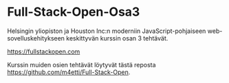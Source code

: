 # Full-Stack-Open-Osa3
Helsingin yliopiston ja Houston Inc:n moderniin JavaScript-pohjaiseen web-sovelluskehitykseen keskittyvän kurssin osan 3 tehtävät.

https://fullstackopen.com

Kurssin muiden osien tehtävät löytyvät tästä reposta 
https://github.com/m4etti/Full-Stack-Open.



